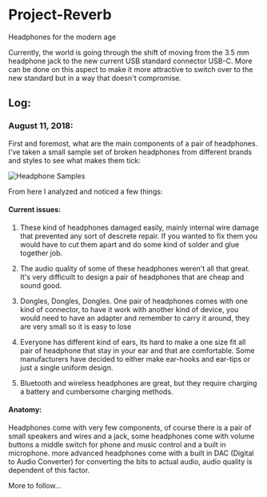 # Project-Reverb
Headphones for the modern age

Currently, the world is going through the shift of moving from the 3.5 mm headphone jack to the new current USB standard connector USB-C.
More can be done on this aspect to make it more attractive to switch over to the new standard but in a way that doesn't compromise.

## Log:

### August 11, 2018:

First and foremost, what are the main components of a pair of headphones. I've taken a small sample set of broken headphones from different brands and styles to see what makes them tick:

![Headphone Samples](https://github.com/kgeok/Project-Reverb/blob/master/IMG_4385.jpeg)


From here I analyzed and noticed a few things:

#### Current issues:

1. These kind of headphones damaged easily, mainly internal wire damage that prevented any sort of descrete repair. If you wanted to fix them you would have to cut them apart and do some kind of solder and glue together job.

2. The audio quality of some of these headphones weren't all that great. It's very difficuilt to design a pair of headphones that are cheap and sound good.

3. Dongles, Dongles, Dongles. One pair of headphones comes with one kind of connector, to have it work with another kind of device, you would need to have an adapter and remember to carry it around, they are very small so it is easy to lose

4. Everyone has different kind of ears, its hard to make a one size fit all pair of headphone that stay in your ear and that are comfortable. Some manufacturers have decided to either make ear-hooks and ear-tips or just a single uniform design.

5. Bluetooth and wireless headphones are great, but they require charging a battery and cumbersome charging methods.

#### Anatomy:

Headphones come with very few components, of course there is a pair of small speakers and wires and a jack, some headphones come with volume buttons a middle switch for phone and music control and a built in microphone. more advanced headphones come with a built in DAC (Digital to Audio Converter) for converting the bits to actual audio, audio quality is dependent of this factor. 

More to follow...
